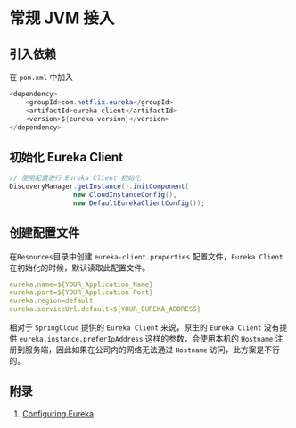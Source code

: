 # 常规 JVM 接入

## 引入依赖

在 `pom.xml` 中加入

```java
<dependency>
    <groupId>com.netflix.eureka</groupId>
    <artifactId>eureka-client</artifactId>
    <version>${eureka-version}</version>
</dependency>
```

## 初始化 Eureka Client

```java
// 使用配置进行 Eureka Client 初始化
DiscoveryManager.getInstance().initComponent(
                new CloudInstanceConfig(),
                new DefaultEurekaClientConfig());
```

## 创建配置文件

在`Resources`目录中创建 `eureka-client.properties` 配置文件，`Eureka Client` 在初始化的时候，默认读取此配置文件。

```yaml
eureka.name=${YOUR_Application_Name}
eureka.port=${YOUR_Application Port}
eureka.region=default
eureka.serviceUrl.default=${YOUR_EUREKA_ADDRESS}
```

相对于 `SpringCloud` 提供的 `Eureka Client` 来说，原生的 `Eureka Client` 没有提供 `eureka.instance.preferIpAddress` 这样的参数，会使用本机的 `Hostname` 注册到服务端，因此如果在公司内的网络无法通过 `Hostname` 访问，此方案是不行的。

## 附录

1. [Configuring Eureka](https://github.com/Netflix/eureka/wiki/Configuring-Eureka)
